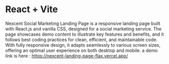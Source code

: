 # React + Vite

Nexcent Social Marketing Landing Page is a responsive landing page built with React.js and vanilla CSS, designed for a social marketing service. The page showcases demo content to illustrate key features and benefits, and it follows best coding practices for clean, efficient, and maintainable code. With fully responsive design, it adapts seamlessly to various screen sizes, offering an optimal user experience on both desktop and mobile.
a demo link is here : https://nexcent-landing-page-flax.vercel.app/
